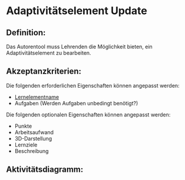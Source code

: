# Adaptivitätselement Update

## Definition:

Das Autorentool muss Lehrenden die Möglichkeit bieten, ein Adaptivitätselement zu bearbeiten.

## Akzeptanzkriterien:

Die folgenden erforderlichen Eigenschaften können angepasst werden:

- [Lernelementname](AWA9001.md)
- Aufgaben (Werden Aufgaben unbedingt benötigt?)

Die folgenden optionalen Eigenschaften können angepasst werden:

- Punkte
- Arbeitsaufwand
- 3D-Darstellung
- Lernziele
- Beschreibung

## Aktivitätsdiagramm:
